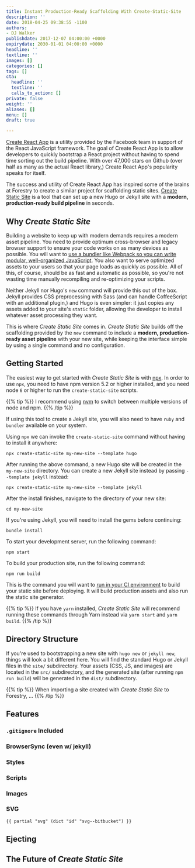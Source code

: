 ```yaml
---
title: Instant Production-Ready Scaffolding With Create-Static-Site
description: ''
date: 2018-04-25 09:38:55 -1100
authors:
- DJ Walker
publishdate: 2017-12-07 04:00:00 +0000
expirydate: 2030-01-01 04:00:00 +0000
headline: ''
textline: ''
images: []
categories: []
tags: []
cta:
  headline: ''
  textline: ''
  calls_to_action: []
private: false
weight: ''
aliases: []
menu: []
draft: true

---
```

[Create React App](https://github.com/facebook/create-react-app) is a utility provided by the Facebook team in support of the React JavaScript framework. The goal of Create React App is to allow developers to quickly bootstrap a React project without having to spend time sorting out the build pipeline. With over 47,000 stars on Github (over half as many as the actual React library,) Create React App's popularity speaks for itself.

The success and utility of Create React App has inspired some of the brains at Forestry to create a similar project for scaffolding static sites. [Create Static Site](https://github.com/forestryio/create-static-site) is a tool that can set up a new Hugo or Jekyll site with a **modern, production-ready build pipeline** in seconds.

## Why *Create Static Site*

Building a website to keep up with modern demands requires a modern asset pipeline. You need to provide optimum cross-browser and legacy browser support to ensure your code works on as many devices as possible. You will want to [use a bundler like Webpack so you can write modular, well-organized JavaScript](https://forestry.io/blog/write-better-javascript-with-webpack/). You also want to serve optimized assets to your users so that your page loads as quickly as possible. All of this, of course, should be as fast and automatic as possible, so you're not wasting time manually recompiling and re-optimizing your scripts.

Neither Jekyll nor Hugo's `new` command will provide this out of the box. Jekyll provides CSS preprocessing with Sass (and can handle CoffeeScript with an additional plugin,) and Hugo is even simpler: it just copies any assets added to your site's `static` folder, allowing the developer to install whatever asset processing they want.

This is where *Create Static Site* comes in. *Create Static Site* builds off the scaffolding provided by the `new` command to include a **modern, production-ready asset pipeline** with your new site, while keeping the interface simple by using a single command and no configuration.

## Getting Started

The easiest way to get started with *Create Static Site* is with [npx](https://www.npmjs.com/package/npx). In order to use `npx`, you need to have npm version 5.2 or higher installed, and you need node `6` or higher to run the `create-static-site` scripts.

{{% tip %}}
I recommend using [nvm](https://github.com/creationix/nvm) to switch between multiple versions of node and npm.
{{% /tip %}}

If using this tool to create a Jekyll site, you will also need to have `ruby` and `bundler` available on your system.

Using `npx` we can invoke the `create-static-site` command without having to install it anywhere:

```
npx create-static-site my-new-site --template hugo
```

After running the above command, a new Hugo site will be created in the `my-new-site` directory. You can create a new Jekyll site instead by passing `--template jekyll` instead:

```
npx create-static-site my-new-site --template jekyll
```

After the install finishes, navigate to the directory of your new site:

```
cd my-new-site
```

If you're using Jekyll, you will need to install the gems before continuing:

```
bundle install
```

To start your development server, run the following command:

```
npm start
```

To build your production site, run the following command:

```
npm run build
```

This is the command you will want to [run in your CI environment](https://forestry.io/blog/automate-deploy-w-circle-ci/) to build your static site before deploying. It will build production assets and also run the static site generator.

{{% tip %}}
If you have `yarn` installed, *Create Static Site* will recommend running these commands through Yarn instead via `yarn start` and `yarn build`.
{{% /tip %}}



## Directory Structure

If you're used to bootstrapping a new site with `hugo new` or `jekyll new`, things will look a bit different here. You will find the standard Hugo or Jekyll files in the `site/` subdirectory. Your assets (CSS, JS, and images) are located in the `src/` subdirectory, and the generated site (after running `npm run build`) will be generated in the `dist/` subdirectory.

{{% tip %}}
When importing a site created with *Create Static Site* to Forestry, ...
{{% /tip %}}

## Features

### `.gitignore` Included

### BrowserSync (even w/ jekyll)

### Styles

### Scripts

### Images

### SVG

`{{ partial "svg" (dict "id" "svg--bitbucket") }}`

## Ejecting

## The Future of *Create Static Site*